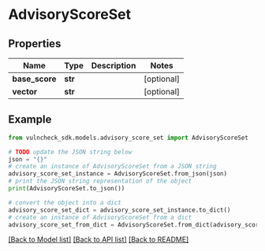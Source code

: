 # AdvisoryScoreSet


## Properties

Name | Type | Description | Notes
------------ | ------------- | ------------- | -------------
**base_score** | **str** |  | [optional] 
**vector** | **str** |  | [optional] 

## Example

```python
from vulncheck_sdk.models.advisory_score_set import AdvisoryScoreSet

# TODO update the JSON string below
json = "{}"
# create an instance of AdvisoryScoreSet from a JSON string
advisory_score_set_instance = AdvisoryScoreSet.from_json(json)
# print the JSON string representation of the object
print(AdvisoryScoreSet.to_json())

# convert the object into a dict
advisory_score_set_dict = advisory_score_set_instance.to_dict()
# create an instance of AdvisoryScoreSet from a dict
advisory_score_set_from_dict = AdvisoryScoreSet.from_dict(advisory_score_set_dict)
```
[[Back to Model list]](../README.md#documentation-for-models) [[Back to API list]](../README.md#documentation-for-api-endpoints) [[Back to README]](../README.md)


